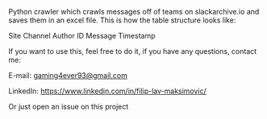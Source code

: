 Python crawler which crawls messages off of teams on slackarchive.io and saves them in an excel file. 
This is how the table structure looks like: 

Site	Channel	Author ID	Message	Timestamp

If you want to use this, feel free to do it, if you have any questions, contact me:

E-mail: gaming4ever93@gmail.com

LinkedIn: https://www.linkedin.com/in/filip-lav-maksimovic/

Or just open an issue on this project
